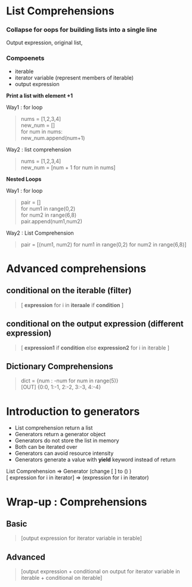 # List Comprehensions

### Collapse for oops for building lists into a single line  

Output expression, original list,


### Compoenets
- iterable
- iterator variable (represent members of iterable)
- output expression

__Print a list with element +1__ 

Way1 : for loop
>nums = [1,2,3,4]  
new_num = []  
for num in nums:  
new_num.append(num+1)  

Way2 : list comprehension
>nums = [1,2,3,4]  
new_num = [num + 1 for num in nums]

__Nested Loops__

Way1 : for loop
> pair = []  
> for num1 in range(0,2)  
> for num2 in range(6,8)  
> pair.append(num1,num2)

Way2 : List Comprehension

>pair = [(num1, num2) for num1 in range(0,2) for num2 in range(6,8)]

# Advanced comprehensions

## conditional on the iterable (filter)
>[ __expression__ for i in __iteraale__ if __condition__ ]

## conditional on the output expression (different expression)
>[ __expression1__ if __condition__ else __expression2__ for i in iterable ]

## Dictionary Comprehensions

>dict = {num : -num for num in range(5)}  
[OUT] {0:0, 1:-1, 2:-2, 3:-3, 4:-4}

# Introduction to generators

- List comprehension return a list
- Generators return a generator object
- Generators do not store the list in memory
- Both can be iterated over
- Generators can avoid resource intensity
- Generators generate a value with __yield__ keyword instead of return

List Comprehension => Generator (change [ ] to () )  
[ expression for i in iterator]  => (expression for i in iterator)


# Wrap-up : Comprehensions

## Basic
>[output expression for iterator variable in terable]

## Advanced
>[output expression + conditional on output for iterator variable in iterable + conditional on iterable]